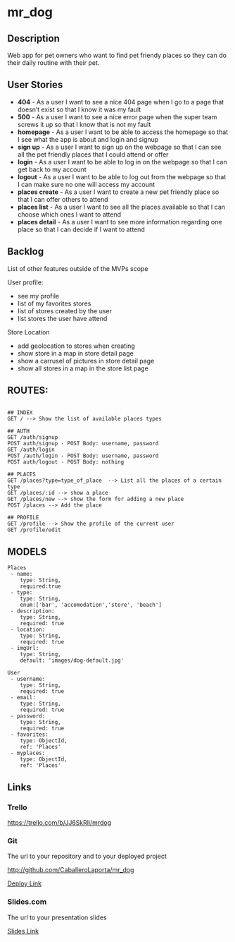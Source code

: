 # mr_dog

## Description

Web app for pet owners who want to find pet friendy places so they can do their daily routine with their pet.
 
 ## User Stories

 - **404** - As a user I want to see a nice 404 page when I go to a page that doesn’t exist so that I know it was my fault 
 - **500** - As a user I want to see a nice error page when the super team screws it up so that I know that is not my fault
 - **homepage** - As a user I want to be able to access the homepage so that I see what the app is about and login and signup
 - **sign up** - As a user I want to sign up on the webpage so that I can see all the pet friendly places that I could attend or offer
 - **login** - As a user I want to be able to log in on the webpage so that I can get back to my account
 - **logout** - As a user I want to be able to log out from the webpage so that I can make sure no one will access my account
 - **places create** - As a user I want to create a new pet friendly place so that I can offer others to attend 
 - **places list** - As a user I want to see all the places available so that I can choose which ones I want to attend
 - **places detail** - As a user I want to see more information regarding one place so that I can decide if I want to attend 


## Backlog

List of other features outside of the MVPs scope

User profile:
- see my profile
- list of my favorites stores
- list of stores created by the user
- list stores the user have attend

Store Location
- add geolocation to stores when creating
- show store in a map in store detail page
- show a carrusel of pictures in store detail page
- show all stores in a map in the store list page


## ROUTES:
```

## INDEX
GET / --> Show the list of available places types

## AUTH
GET /auth/signup
POST auth/signup - POST Body: username, password
GET /auth/login
POST /auth/login - POST Body: username, password
POST auth/logout - POST Body: nothing

## PLACES
GET /places?type=type_of_place  --> List all the places of a certain type
GET /places/:id --> show a place
GET /places/new --> show the form for adding a new place
POST /places --> Add the place

## PROFILE
GET /profile --> Show the profile of the current user
GET /profile/edit

```

## MODELS

```
Places
 - name: 
    type: String, 
    required:true
 - type:
    type: String,
    enum:['bar', 'accomodation','store', 'beach']
 - description: 
    type: String, 
    required: true
 - location:
    type: String, 
    required: true
 - imgUrl: 
    type: String, 
    default: 'images/dog-default.jpg' 
```    
 
```
User
 - username:
    type: String, 
    required: true
 - email: 
    type: String,
    required: true
 - password:
    type: String,
    required: true
 - favorites:
    type: ObjectId,
    ref: 'Places'
 - myplaces:
    type: ObjectId,
    ref: 'Places'
```

## Links

### Trello

https://trello.com/b/JJ6SkRli/mrdog

### Git

The url to your repository and to your deployed project

http://github.com/CaballeroLaporta/mr_dog

[Deploy Link](http://heroku.com)

### Slides.com

The url to your presentation slides

[Slides Link](http://slides.com)
